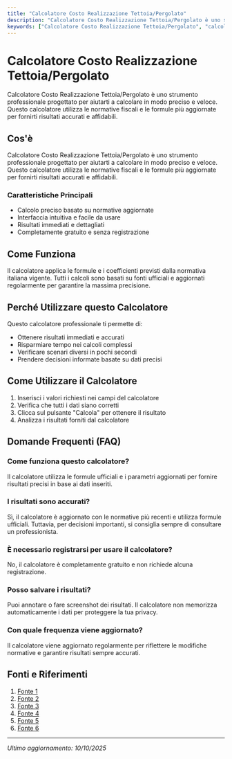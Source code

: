```yaml
---
title: "Calcolatore Costo Realizzazione Tettoia/Pergolato"
description: "Calcolatore Costo Realizzazione Tettoia/Pergolato è uno strumento professionale progettato per aiutarti a calcolare in modo preciso e veloce. Questo calcolatore utilizza le normative fiscali e le formule più aggiornate per fornirti risultati accurati e affidabili."
keywords: ["Calcolatore Costo Realizzazione Tettoia/Pergolato", "calcolatore", "calcolo online"]
---
```


# Calcolatore Costo Realizzazione Tettoia/Pergolato

Calcolatore Costo Realizzazione Tettoia/Pergolato è uno strumento professionale progettato per aiutarti a calcolare in modo preciso e veloce. Questo calcolatore utilizza le normative fiscali e le formule più aggiornate per fornirti risultati accurati e affidabili.

## Cos'è

Calcolatore Costo Realizzazione Tettoia/Pergolato è uno strumento professionale progettato per aiutarti a calcolare in modo preciso e veloce. Questo calcolatore utilizza le normative fiscali e le formule più aggiornate per fornirti risultati accurati e affidabili.

### Caratteristiche Principali

- Calcolo preciso basato su normative aggiornate
- Interfaccia intuitiva e facile da usare
- Risultati immediati e dettagliati
- Completamente gratuito e senza registrazione

## Come Funziona

Il calcolatore applica le formule e i coefficienti previsti dalla normativa italiana vigente. Tutti i calcoli sono basati su fonti ufficiali e aggiornati regolarmente per garantire la massima precisione.

## Perché Utilizzare questo Calcolatore

Questo calcolatore professionale ti permette di:

- Ottenere risultati immediati e accurati
- Risparmiare tempo nei calcoli complessi
- Verificare scenari diversi in pochi secondi
- Prendere decisioni informate basate su dati precisi

## Come Utilizzare il Calcolatore

1. Inserisci i valori richiesti nei campi del calcolatore
2. Verifica che tutti i dati siano corretti
3. Clicca sul pulsante "Calcola" per ottenere il risultato
4. Analizza i risultati forniti dal calcolatore

## Domande Frequenti (FAQ)

### Come funziona questo calcolatore?

Il calcolatore utilizza le formule ufficiali e i parametri aggiornati per fornire risultati precisi in base ai dati inseriti.

### I risultati sono accurati?

Sì, il calcolatore è aggiornato con le normative più recenti e utilizza formule ufficiali. Tuttavia, per decisioni importanti, si consiglia sempre di consultare un professionista.

### È necessario registrarsi per usare il calcolatore?

No, il calcolatore è completamente gratuito e non richiede alcuna registrazione.

### Posso salvare i risultati?

Puoi annotare o fare screenshot dei risultati. Il calcolatore non memorizza automaticamente i dati per proteggere la tua privacy.

### Con quale frequenza viene aggiornato?

Il calcolatore viene aggiornato regolarmente per riflettere le modifiche normative e garantire risultati sempre accurati.

## Fonti e Riferimenti

1. [Fonte 1](https://www.mondocasette.com/articoli/prezzi-costo-pergolato-legno/?srsltid=AfmBOopExG80NtvsJrvruetGirm7iFP5aDdHRseuy7lfCmTIN424MO_v)
2. [Fonte 2](https://www.cronoshare.it/quanto-costa/pergola-bioclimatica)
3. [Fonte 3](https://www.idealista.it/news/immobiliare/costruzioni/2022/06/23/159646-tettoia-in-legno)
4. [Fonte 4](https://www.verandemoderne.it/costo-pergolato-in-legno/)
5. [Fonte 5](https://www.instapro.it/tetto-coperture/prezzi-costo/tettoie-in-legno)
6. [Fonte 6](https://www.casacasette.it/tettoie-per-terrazzi-in-legno/)

---

*Ultimo aggiornamento: 10/10/2025*
